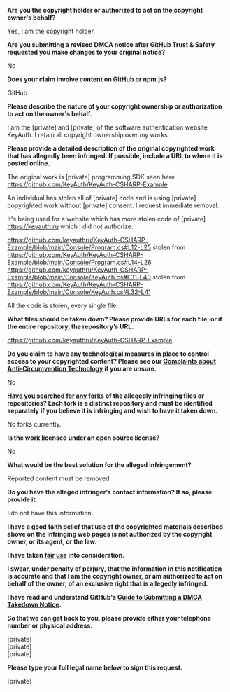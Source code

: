 **Are you the copyright holder or authorized to act on the copyright owner's behalf?**

Yes, I am the copyright holder.

**Are you submitting a revised DMCA notice after GitHub Trust & Safety requested you make changes to your original notice?**

No

**Does your claim involve content on GitHub or npm.js?**

GitHub

**Please describe the nature of your copyright ownership or authorization to act on the owner's behalf.**

I am the [private] and [private] of the software authentication website KeyAuth. I retain all copyright ownership over my works.

**Please provide a detailed description of the original copyrighted work that has allegedly been infringed. If possible, include a URL to where it is posted online.**

The original work is [private] programming SDK seen here https://github.com/KeyAuth/KeyAuth-CSHARP-Example

An individual has stolen all of [private] code and is using [private] copyrighted work without [private] consent. I request immediate removal.

It's being used for a website which has more stolen code of [private] https://keyauth.ru which I did not authorize.

https://github.com/keyauthru/KeyAuth-CSHARP-Example/blob/main/Console/Program.cs#L12-L25 stolen from https://github.com/KeyAuth/KeyAuth-CSHARP-Example/blob/main/Console/Program.cs#L14-L26  
https://github.com/keyauthru/KeyAuth-CSHARP-Example/blob/main/Console/KeyAuth.cs#L31-L40 stolen from https://github.com/KeyAuth/KeyAuth-CSHARP-Example/blob/main/Console/KeyAuth.cs#L32-L41

All the code is stolen, every single file.

**What files should be taken down? Please provide URLs for each file, or if the entire repository, the repository’s URL.**

https://github.com/keyauthru/KeyAuth-CSHARP-Example

**Do you claim to have any technological measures in place to control access to your copyrighted content? Please see our <a href="https://docs.github.com/articles/guide-to-submitting-a-dmca-takedown-notice#complaints-about-anti-circumvention-technology">Complaints about Anti-Circumvention Technology</a> if you are unsure.**

No

**<a href="https://docs.github.com/articles/dmca-takedown-policy#b-what-about-forks-or-whats-a-fork">Have you searched for any forks</a> of the allegedly infringing files or repositories? Each fork is a distinct repository and must be identified separately if you believe it is infringing and wish to have it taken down.**

No forks currently.

**Is the work licensed under an open source license?**

No

**What would be the best solution for the alleged infringement?**

Reported content must be removed

**Do you have the alleged infringer’s contact information? If so, please provide it.**

I do not have this information.

**I have a good faith belief that use of the copyrighted materials described above on the infringing web pages is not authorized by the copyright owner, or its agent, or the law.**

**I have taken <a href="https://www.lumendatabase.org/topics/22">fair use</a> into consideration.**

**I swear, under penalty of perjury, that the information in this notification is accurate and that I am the copyright owner, or am authorized to act on behalf of the owner, of an exclusive right that is allegedly infringed.**

**I have read and understand GitHub's <a href="https://docs.github.com/articles/guide-to-submitting-a-dmca-takedown-notice/">Guide to Submitting a DMCA Takedown Notice</a>.**

**So that we can get back to you, please provide either your telephone number or physical address.**

[private]  
[private]  
[private]  

**Please type your full legal name below to sign this request.**

[private]  
